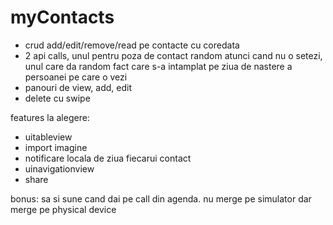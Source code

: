 # myContacts

- crud add/edit/remove/read pe contacte cu coredata
- 2 api calls, unul pentru poza de contact random atunci cand nu o setezi, unul care da random fact care s-a intamplat pe ziua de nastere a persoanei pe care o vezi
- panouri de view, add, edit
- delete cu swipe


features la alegere:
- uitableview
- import imagine
- notificare locala de ziua fiecarui contact
- uinavigationview
- share

bonus: sa si sune cand dai pe call din agenda. nu merge pe simulator dar merge pe physical device
